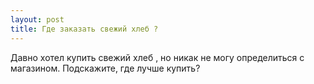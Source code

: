 ```yaml
---
layout: post 
title: Где заказать свежий хлеб ? 
--- 
```

Давно хотел купить свежий хлеб , но никак не могу определиться с магазином. Подскажите, где лучше купить?